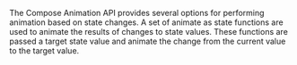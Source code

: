 The Compose Animation API provides several options for
performing animation based on state changes. A set of
animate as state functions are used to animate the results
of changes to state values. These functions are passed a
target state value and animate the change from the current
value to the target value.
